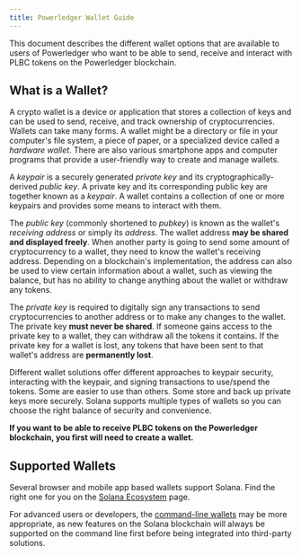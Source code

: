 ```yaml
---
title: Powerledger Wallet Guide
---
```


This document describes the different wallet options that are available to users
of Powerledger who want to be able to send, receive and interact with
PLBC tokens on the Powerledger blockchain.

## What is a Wallet?

A crypto wallet is a device or application that stores a collection of keys and
can be used to send, receive,
and track ownership of cryptocurrencies. Wallets can take many forms.
A wallet might be a directory or file in your computer's file system,
a piece of paper, or a specialized device called a _hardware wallet_.
There are also various smartphone apps and computer programs
that provide a user-friendly way to create and manage wallets.

A _keypair_ is a securely generated _private key_ and its
cryptographically-derived _public key_. A private key and its corresponding
public key are together known as a _keypair_.
A wallet contains a collection of one or more keypairs and provides some means
to interact with them.

The _public key_ (commonly shortened to _pubkey_) is known as the wallet's
_receiving address_ or simply its _address_. The wallet address **may be shared
and displayed freely**. When another party is going to send some amount of
cryptocurrency to a wallet, they need to know the wallet's receiving address.
Depending on a blockchain's implementation, the address can also be used to view
certain information about a wallet, such as viewing the balance,
but has no ability to change anything about the wallet or withdraw any tokens.

The _private key_ is required to digitally sign any transactions to send
cryptocurrencies to another address or to make any changes to the wallet.
The private key **must never be shared**. If someone gains access to the
private key to a wallet, they can withdraw all the tokens it contains.
If the private key for a wallet is lost, any tokens that have been sent
to that wallet's address are **permanently lost**.

Different wallet solutions offer different approaches to keypair security,
interacting with the keypair, and signing transactions to use/spend the tokens.
Some are easier to use than others.
Some store and back up private keys more securely.
Solana supports multiple types of wallets so you can choose the right balance
of security and convenience.

**If you want to be able to receive PLBC tokens on the Powerledger blockchain,
you first will need to create a wallet.**

## Supported Wallets
<!-- TODO NEED WALLET RECOMMENDATION AND GUIDE - SOLFLARE -->
Several browser and mobile app based wallets support Solana. Find the right one
for you on the [Solana Ecosystem](https://solana.com/ecosystem/explore?categories=wallet)
page.

For advanced users or developers, the [command-line wallets](wallet-guide/cli.md)
may be more appropriate, as new features on the Solana blockchain will always be
supported on the command line first before being integrated into third-party
solutions.
